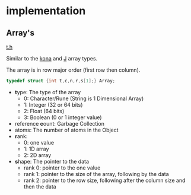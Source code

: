 # implementation

## Array's

[t.h](../../src/t.h)

Similar to the [kona](https://github.com/kevinlawler/kona/wiki/C-Reference#k-object)
and [J](https://www.jsoftware.com/ioj/iojNoun.htm#Arrays) array types.

The array is in row major order (first row then column).

```c
typedef struct {int t,c,n,r,s[1];} Array;
```

- **t**ype: The type of the array
  - 0: Character/Rune (String is 1 Dimensional Array)
  - 1: Integer (32 or 64 bits)
  - 2: Float (64 bits)
  - 3: Boolean (0 or 1 integer value)
- reference **c**ount: Garbage Collection
- atoms: The **n**umber of atoms in the Object
- **r**ank:
  - 0: one value
  - 1: 1D array
  - 2: 2D array
- **s**hape: The pointer to the data
  - rank 0: pointer to the one value
  - rank 1: pointer to the size of the array, following by the data
  - rank 2: pointer to the row size, following after the column size and then the data

<!--
### verbs:

| Verb | Monadic | Dyadic  | ... |
| ---- | ------- | ------- | --- |
| +    |         | plus    |     |
| -    |         | minus   |     |
| \*   |         | muliply |     |
| /    |         | divide  |     |

### commands:

| Command | Definition                              |
| ------- | --------------------------------------- |
| \       | prints a very small help command        |
| \t      | prints a table of all current variables |
-->
